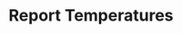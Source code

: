 ---
tag: m0105
codes:
- M105
title: Report Temperatures
long:
- Request a temperature report to be sent to the host at some point in the future.
notes:
- Some hosts may hide the reply from `M105`.
- A better way for hosts to get regular temperature updates is to use `M155` (requires
  `AUTO_REPORT_TEMPERATURES` and `EXTENDED_CAPABILITIES_REPORT`). Hosts then no longer
  need to run an extra process or use up slots in the command buffer to receive temperatures.
parameters:
- tag: T
  optional: true
  description: Hotend index
  values:
  - tag: index
    type: int
example: 
examples:
- pre: Get a temperature report
  code: M105
---